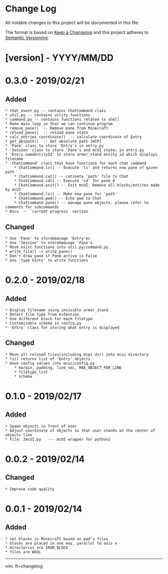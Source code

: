 # Change Log
All notable changes to this project will be documented in this file.

The format is based on [Keep a Changelog](http://keepachangelog.com/)
and this project adheres to [Semantic Versioning](http://semver.org/).

# [version] - YYYY/MM/DD

# 0.3.0 - 2019/02/21
## Added
	* chat_event.py -- contains ChatCommand class
	* util.py -- contains utlity functions
	* command.py -- contains functions related to shell
	* Make main loop so that we can continue program
	* remove_pane()  -- Remove pane from Minecraft
	* reload_pane()  -- reload pane state
	* calc_entries_coordinate()  -- calculate coordinate of Entry
	* get_abspath()  -- Get absolute path [WIP]
	* 'Pane' class to store 'Entry's in entry.py
	* 'Session' class to store 'Pane's and mcUI state; in entry.py
	* 'Entry.nameEntityId' to store armor_stand entity id which displays filename
	* 'ChatCommand' class that have functions for each chat command
		* ChatCommand.ls() -- Execute 'ls' and returns new pane of given path
		* ChatCommand.cat() -- catinate 'path' file to Chat
		* ChatCommand.cd() -- Execute 'cd' for pane 0
		* ChatCommand.exit() -- Exit mcUI. Remove all blocks/entites made by mcUI
		* ChatCommand.ls() -- Make new pane for 'path'
		* ChatCommand.pwd() -- Echo pwd to Chat
		* ChatCommand.pane() -- manage pane objects. please refer to comments for subcommands
	* Docs  -- `current progress` section

## Changed
	* Use 'Pane' to store&manage 'Entry'es
	* Use 'Session' to store&manage 'Pane's
	* Move exist functions into util.py/command.py
	* write_file() -> write_pane()
	* Don't draw pane if Pane.active is False
	* Use 'type hints' to write functions

# 0.2.0 - 2019/02/18
## Added
	* Display filename using invisible armor_stand
	* Detect file type from extention
	* Use different block for each filetype
	* Customizable schema in config.py
	* 'Entry' class for storing what entry is displayed

## Changed
	* Move all related files(including mcpi dir) into mcui directory
	* ls() returns list of 'Entry' objects
	* move config values into mcui/config.py
		* margin, padding, line_vec, MAX_OBJECT_PER_LINE
		* filetype_list
		* schema


# 0.1.0 - 2019/02/17
## Added
	* Spawn objects in front of user
	* Adjust coordinate of objects so that user stands at the center of objects line
	* File: 2mcUI.py   --- mcUI wrapper for python2

# 0.0.2 - 2019/02/14
## Changed
	* Improve code quality


# 0.0.1 - 2019/02/14
## Added
	* set blocks in Minecraft based on pwd's files
	* blocks are placed in one way, parallel to axis x
	* directories are IRON_BLOCK
	* files are WOOL

------
vim: ft=changelog
